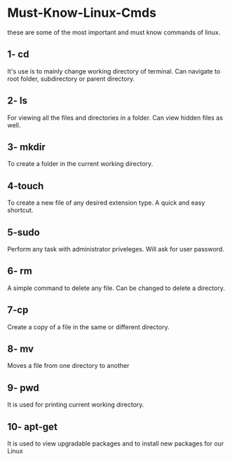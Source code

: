 # Must-Know-Linux-Cmds
these are some of the most important and must know commands of linux.

## 1- cd
It's use is to mainly change working directory of terminal. Can navigate to root folder, subdirectory or parent directory.

## 2- ls
For viewing all the files and directories in a folder. Can view hidden files as well.

## 3- mkdir
To create a folder in the current working directory.

## 4-touch
To create a new file of any desired extension type. A quick and easy shortcut.

## 5-sudo
Perform any task with administrator priveleges. Will ask for user password.

## 6- rm
A simple command to delete any file. Can be changed to delete a directory.

## 7-cp
Create a copy of a file in the same or different directory.

## 8- mv
Moves a file from one directory to another

## 9- pwd
It is used for printing current working directory.


## 10- apt-get
It is used to view upgradable packages and to install new packages for our Linux
